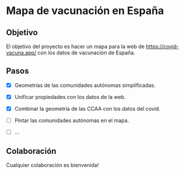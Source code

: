 # Mapa de vacunación en España

## Objetivo

El objetivo del proyecto es hacer un mapa para la web de https://covid-vacuna.app/ con los datos de vacunación de España.

## Pasos
- [x]  Geometrías de las comunidades autónomas simplificadas.
- [x] Unificar propiedades con los datos de la web.
- [x] Combinar la geometría de las CCAA con los datos del covid.
- [ ] Pintar las comunidades autónomas en el mapa.
- [ ] ...



## Colaboración
Cualquier colaboración es bienvenida!

